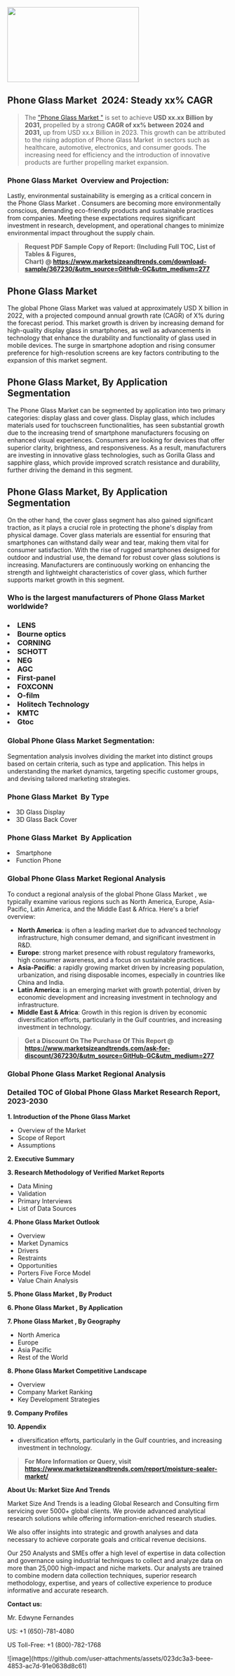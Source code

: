 <p><img class="alignnone size-medium wp-image-20088" src="https://ffe5etoiles.com/wp-content/uploads/2024/12/MST1-300x171.png" alt="" width="300" height="171" /></p><h2 id="ember46" class="ember-view reader-text-block__heading-2">Phone Glass Market &nbsp;2024: Steady&nbsp;xx% CAGR</h2><blockquote id="ember47" class="ember-view reader-text-block__blockquote">The&nbsp;<a class="app-aware-link " href="https://www.marketsizeandtrends.com/download-sample/367230/&utm_source=GitHub-GC&utm_medium=277" target="_blank" data-test-app-aware-link="">"Phone Glass Market "</a>&nbsp;is set to achieve&nbsp;<strong>USD&nbsp;xx.xx&nbsp;Billion by 2031,</strong>&nbsp;propelled by a strong&nbsp;<strong>CAGR of&nbsp;xx% between 2024 and 2031,</strong>&nbsp;up from USD xx.x Billion in 2023. This growth can be attributed to the rising adoption of&nbsp;Phone Glass Market &nbsp;in sectors such as healthcare, automotive, electronics, and consumer goods. The increasing need for efficiency and the introduction of innovative products are further propelling market expansion.</blockquote><h3 id="ember48" class="ember-view reader-text-block__heading-3">Phone Glass Market &nbsp;Overview and Projection:</h3><p id="ember49" class="ember-view reader-text-block__paragraph">Lastly, environmental sustainability is emerging as a critical concern in the&nbsp;Phone Glass Market . Consumers are becoming more environmentally conscious, demanding eco-friendly products and sustainable practices from companies. Meeting these expectations requires significant investment in research, development, and operational changes to minimize environmental impact throughout the supply chain.</p><blockquote id="ember50" class="ember-view reader-text-block__blockquote"><strong>Request PDF Sample Copy of Report: (Including Full TOC, List of Tables &amp; Figures, Chart)&nbsp;@&nbsp;<strong><a href="https://www.marketsizeandtrends.com/download-sample/367230/&utm_source=GitHub-GC&utm_medium=277" target="_blank">https://www.marketsizeandtrends.com/download-sample/367230/&utm_source=GitHub-GC&utm_medium=277</a></strong></strong></blockquote><h3 class=""> <h2>Phone Glass Market</h2><p>The global Phone Glass Market was valued at approximately USD X billion in 2022, with a projected compound annual growth rate (CAGR) of X% during the forecast period. This market growth is driven by increasing demand for high-quality display glass in smartphones, as well as advancements in technology that enhance the durability and functionality of glass used in mobile devices. The surge in smartphone adoption and rising consumer preference for high-resolution screens are key factors contributing to the expansion of this market segment.</p><h2>Phone Glass Market, By Application Segmentation</h2><p>The Phone Glass Market can be segmented by application into two primary categories: display glass and cover glass. Display glass, which includes materials used for touchscreen functionalities, has seen substantial growth due to the increasing trend of smartphone manufacturers focusing on enhanced visual experiences. Consumers are looking for devices that offer superior clarity, brightness, and responsiveness. As a result, manufacturers are investing in innovative glass technologies, such as Gorilla Glass and sapphire glass, which provide improved scratch resistance and durability, further driving the demand in this segment.</p><h2>Phone Glass Market, By Application Segmentation</h2><p>On the other hand, the cover glass segment has also gained significant traction, as it plays a crucial role in protecting the phone's display from physical damage. Cover glass materials are essential for ensuring that smartphones can withstand daily wear and tear, making them vital for consumer satisfaction. With the rise of rugged smartphones designed for outdoor and industrial use, the demand for robust cover glass solutions is increasing. Manufacturers are continuously working on enhancing the strength and lightweight characteristics of cover glass, which further supports market growth in this segment.</p></h3><h3 id="" class="">Who is the largest manufacturers of&nbsp;Phone Glass Market  worldwide?</h3><h3 class=""></Li><Li>LENS</Li><Li> Bourne optics</Li><Li> CORNING</Li><Li> SCHOTT</Li><Li> NEG</Li><Li> AGC</Li><Li> First-panel</Li><Li> FOXCONN</Li><Li> O-film</Li><Li> Holitech Technology</Li><Li> KMTC</Li><Li> Gtoc</h3><h3 id="ember53" class="ember-view reader-text-block__heading-3">Global&nbsp;Phone Glass Market  Segmentation:</h3><p id="ember54" class="ember-view reader-text-block__paragraph">Segmentation analysis involves dividing the market into distinct groups based on certain criteria, such as type and application. This helps in understanding the market dynamics, targeting specific customer groups, and devising tailored marketing strategies.</p><h3 id="" class="">Phone Glass Market &nbsp;By Type</h3><p></Li><Li>3D Glass Display</Li><Li> 3D Glass Back Cover</p><h3 id="" class="">Phone Glass Market &nbsp;By Application</h3><p class=""></Li><Li>Smartphone</Li><Li> Function Phone</p><h3 id="ember62" class="ember-view reader-text-block__heading-3">Global Phone Glass Market  Regional Analysis</h3><p id="ember63" class="ember-view reader-text-block__paragraph">To conduct a regional analysis of the global Phone Glass Market , we typically examine various regions such as North America, Europe, Asia-Pacific, Latin America, and the Middle East &amp; Africa. Here's a brief overview:</p><ul><li><strong>North America</strong>: is often a leading market due to advanced technology infrastructure, high consumer demand, and significant investment in R&amp;D.</li><li><strong>Europe</strong>: strong market presence with robust regulatory frameworks, high consumer awareness, and a focus on sustainable practices.</li><li><strong>Asia-Pacific</strong>: a rapidly growing market driven by increasing population, urbanization, and rising disposable incomes, especially in countries like China and India.</li><li><strong>Latin America</strong>: is an emerging market with growth potential, driven by economic development and increasing investment in technology and infrastructure.</li><li><strong>Middle East &amp; Africa</strong>: Growth in this region is driven by economic diversification efforts, particularly in the Gulf countries, and increasing investment in technology.</li></ul><blockquote id="ember61" class="ember-view reader-text-block__blockquote"><strong>Get a Discount On The Purchase Of This Report @ <strong><a href="https://html-cleaner.com/" target="">https://www.marketsizeandtrends.com/ask-for-discount/367230/&utm_source=GitHub-GC&utm_medium=277</a></strong></strong></blockquote><h3 id="ember62" class="ember-view reader-text-block__heading-3">Global Phone Glass Market  Regional Analysis</h3><h3 id="" class="">Detailed TOC of Global Phone Glass Market  Research Report, 2023-2030</h3><p id="" class=""><strong>1. Introduction of the Phone Glass Market </strong></p><ul><li>Overview of the Market</li><li>Scope of Report</li><li>Assumptions</li></ul><p id="" class=""><strong>2. Executive Summary</strong></p><p id="" class=""><strong>3. Research Methodology of Verified Market Reports</strong></p><ul><li>Data Mining</li><li>Validation</li><li>Primary Interviews</li><li>List of Data Sources</li></ul><p id="" class=""><strong>4. Phone Glass Market  Outlook</strong></p><ul><li>Overview</li><li>Market Dynamics</li><li>Drivers</li><li>Restraints</li><li>Opportunities</li><li>Porters Five Force Model</li><li>Value Chain Analysis</li></ul><p id="" class=""><strong>5. Phone Glass Market , By Product</strong></p><p id="" class=""><strong>6. Phone Glass Market , By Application</strong></p><p id="" class=""><strong>7. Phone Glass Market , By Geography</strong></p><ul><li>North America</li><li>Europe</li><li>Asia Pacific</li><li>Rest of the World</li></ul><p id="" class=""><strong>8. Phone Glass Market  Competitive Landscape</strong></p><ul><li>Overview</li><li>Company Market Ranking</li><li>Key Development Strategies</li></ul><p id="" class=""><strong>9. Company Profiles</strong></p><p id="" class=""><strong>10. Appendix</strong></p><ul><li>diversification efforts, particularly in the Gulf countries, and increasing investment in technology.</li></ul><blockquote id="ember65" class="ember-view reader-text-block__blockquote"><strong>For More Information or Query, visit <strong><strong><a href="https://html-cleaner.com/" target="">https://www.marketsizeandtrends.com/report/moisture-sealer-market/</a></strong></strong></strong></blockquote><p id="" class=""><strong>About Us: Market Size And Trends</strong></p><p id="" class="">Market Size And Trends is a leading Global Research and Consulting firm servicing over 5000+ global clients. We provide advanced analytical research solutions while offering information-enriched research studies.</p><p id="" class="">We also offer insights into strategic and growth analyses and data necessary to achieve corporate goals and critical revenue decisions.</p><p id="" class="">Our 250 Analysts and SMEs offer a high level of expertise in data collection and governance using industrial techniques to collect and analyze data on more than 25,000 high-impact and niche markets. Our analysts are trained to combine modern data collection techniques, superior research methodology, expertise, and years of collective experience to produce informative and accurate research.</p><p id="" class=""><strong>Contact us:</strong></p><p id="" class="">Mr. Edwyne Fernandes</p><p id="" class="">US: +1 (650)-781-4080</p><p id="" class="">US Toll-Free: +1 (800)-782-1768</p>
![image](https://github.com/user-attachments/assets/023dc3a3-beee-4853-ac7d-91e0638d8c61)
